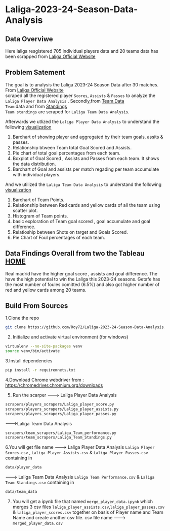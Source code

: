 # Laliga-2023-24-Season-Data-Analysis
## Data Overviwe
Here laliga resgistered 705 individual players data and 20 teams data has been scrapped from [Laliga Official Website](https://www.laliga.com/en-GB/stats/laliga-easports/scorers)<br/> 

## Problem Satement
The goal is to analysis the Laliga 2023-24 Season Data after 30 matches. From [Laliga Official Website](https://www.laliga.com/en-GB/stats/laliga-easports/scorers) <br/> scraped all the registered player `Scores`, `Assists` & `Passes`  to analyze the `Laliga Player Data Analysis` . Secondly,from [Team Data](https://www.laliga.com/en-GB/stats/laliga-easports/team)<br/>  `Team` data and from [Standings](https://www.laliga.com/en-GB/laliga-easports/standing)<br/> `Team standings` are scraped for `Laliga Team Data Analysis`.

Afterwards we utlized the `Laliga Player Data Analysis` to understand the following [visualization](https://public.tableau.com/app/profile/anik.roy4166/viz/LALIGATEAMPERFORMANCEDATAANALYSIS2023-2024_30MATCH/Home)<br/>
1. Barchart of showing  player and aggregated by their team goals, assits & passes.
2. Relationship btween Team  total Goal Scored and Assists. 
3. Pie chart of total goal percentages from each team.
4. Boxplot of Goal Scored , Assists and Passes from each team. It shows the data distribution.
5. Barchart of Goal and assists per match regading per team accumulate with individual players.

And we utilized the `Laliga Team Data Analysis` to understand the following [visualization]()<br/> 
1. Barchart of Team Points.
2. Relationship between Red cards and yellow cards of all the team using scatter plot.
3. Histogram of Team points.
4. basic exploration of Team goal scored , goal accumulate and goal difference.
5. Relatioship between Shots on target and Goals Scored.
6. Pie Chart of Foul percentages of each team.
   
## Data Findings Overall from two the Tableau [HOME](https://public.tableau.com/app/profile/anik.roy4166/viz/LALIGATEAMPERFORMANCEDATAANALYSIS2023-2024_30MATCH/Home)<br/>
Real madrid have the higher goal score , assists and goal difference. The have the high potential to win the Laliga this 2023-24 seasons. Getafe has the most number of foules comitted (6.5%) and also got higher number of red and yellow cards among 20 teams.

## Build From Sources

1.Clone the repo
```bash
git clone https://github.com/Roy72/Laliga-2023-24-Season-Data-Analysis.git
```
2. Initialize and activate virtual environment (for windows)
```bash
virtualenv --no-site-packages venv
source venv/bin/activate
```
3.Install dependencies
```bash
pip install -r requiremnets.txt
```
4.Download Chrome webdriver from : https://chromedriver.chromium.org/downloads

5. Run the scarper
 ---> Laliga Player Data Analysis
 ```bash
scrapers/players_scrapers/Laliga_player_score.py
scrapers/players_scrapers/Laliga_player_assists.py
scrapers/players_scrapers/Laliga_player_passes.py
```
--->Laliga Team Data Analysis
```bash
scrapers/team_scrapers/Laliga_Team_performance.py
scrapers/team_scrapers/Laliga_Team_Standings.py
```
6.You will get file name
---> Laliga Player Data Analysis
`Laliga Player Scores.csv` , `Laliga Player Assists.csv` & `Laliga Player Passes.csv` containing in 
```bash
data/player_data
```
---> Laliga Team Data Analysis
`Laliga Team Performance.csv` & `Laliga Team Standings.csv` containing in
```bash
data/team_data
```
7. You will get a ipynb file that named `merge_player_data.ipynb` which merges 3 csv files `laliga_player_assists.csv`,`laliga_player_passes.csv` & `laliga_player_scores.csv` together on basis of Player name and Team Name and create another csv file.
csv file name ---> `merged_player_data.csv`

